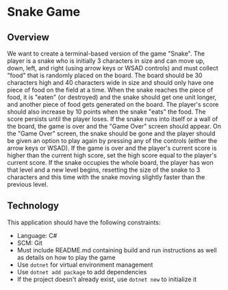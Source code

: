 # Snake Game

## Overview
We want to create a terminal-based version of the game "Snake".  The player is a snake who is initially 3 characters in size and can move up, down, left, and right (using arrow keys or WSAD controls) and must collect "food" that is randomly placed on the board.  The board should be 30 characters high and 40 characters wide in size and should only have one piece of food on the field at a time.  When the snake reaches the piece of food, it is "eaten" (or destroyed) and the snake should get one unit longer, and another piece of food gets generated on the board.  The player's score should also increase by 10 points when the snake "eats" the food.  The score persists until the player loses.  If the snake runs into itself or a wall of the board, the game is over and the "Game Over" screen should appear.  On the "Game Over" screen, the snake should be gone and the player should be given an option to play again by pressing any of the controls (either the arrow keys or WSAD).  If the game is over and the player's current score is higher than the current high score, set the high score equal to the player's current score.  If the snake occupies the whole board, the player has won that level and a new level begins, resetting the size of the snake to 3 characters and this time with the snake moving slightly faster than the previous level.

## Technology
This application should have the following constraints:
* Language: C#
* SCM: Git
* Must include README.md containing build and run instructions as well as details on how to play the game
* Use `dotnet` for virtual environment management
* Use `dotnet add package` to add dependencies
* If the project doesn't already exist, use `dotnet new` to initialize it